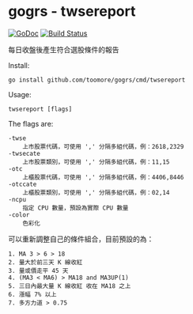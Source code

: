 gogrs - twsereport
===================

[![GoDoc](https://godoc.org/github.com/toomore/gogrs?status.svg)](https://godoc.org/github.com/toomore/gogrs/cmd/twsereport)
[![Build Status](https://travis-ci.org/toomore/gogrs.svg?branch=master)](https://travis-ci.org/toomore/gogrs)

每日收盤後產生符合選股條件的報告

Install:

	go install github.com/toomore/gogrs/cmd/twsereport

Usage:

	twsereport [flags]

The flags are:

	-twse
		上市股票代碼，可使用 ',' 分隔多組代碼，例：2618,2329
	-twsecate
		上市股票類別，可使用 ',' 分隔多組代碼，例：11,15
	-otc
		上櫃股票代碼，可使用 ',' 分隔多組代碼，例：4406,8446
	-otccate
		上櫃股票類別，可使用 ',' 分隔多組代碼，例：02,14
	-ncpu
		指定 CPU 數量，預設為實際 CPU 數量
	-color
		色彩化

可以重新調整自己的條件組合，目前預設的為：

    1. MA 3 > 6 > 18
    2. 量大於前三天 K 線收紅
    3. 量或價走平 45 天
    4. (MA3 < MA6) > MA18 and MA3UP(1)
    5. 三日內最大量 K 線收紅 收在 MA18 之上
    6. 漲幅 7% 以上
    7. 多方力道 > 0.75
